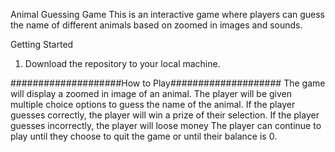 Animal Guessing Game
This is an interactive game where players can guess the name of different animals based on zoomed in images and sounds.

Getting Started
1. Download the repository to your local machine.

####################How to Play####################
The game will display a zoomed in image of an animal.
The player will be given multiple choice options to guess the name of the animal.
If the player guesses correctly, the player will win a prize of their selection. 
If the player guesses incorrectly, the player will loose money 
The player can continue to play until they choose to quit the game or until their balance is 0.
